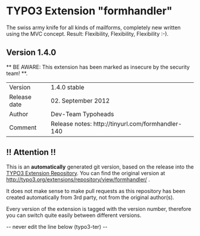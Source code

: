 # TYPO3 Extension "formhandler"
The swiss army knife for all kinds of mailforms, completely new written using the MVC concept. Result: Flexibility, Flexibility, Flexibility	:-).

## Version 1.4.0
** BE AWARE: This extension has been marked as insecure by the security team! **.



<table>
	<tr><td>Version</td><td>1.4.0 stable</td></tr>
	<tr><td>Release date</td><td>02. September 2012</td></tr>
	<tr><td>Author</td><td>Dev-Team Typoheads</td></tr>
	<tr><td>Comment</td><td>Release notes: http://tinyurl.com/formhandler-140</td></tr>
</table>

## !! Attention !!
This is an **automatically** generated git version, based on the release into the [TYPO3 Extension Repository](http://www.typo3.org/extensions/).
You can find the original version at http://typo3.org/extensions/repository/view/formhandler/ .

It does not make sense to make pull requests as this repository has been created automatically from 3rd party, not from the original author(s).

Every version of the extension is tagged with the version number, therefore you can switch quite easily between different versions.


-- never edit the line below (typo3-ter) --